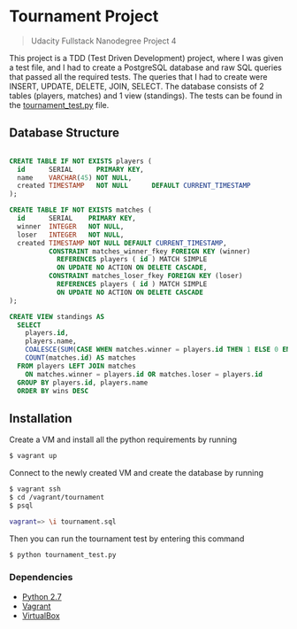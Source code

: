 # Tournament Project
> Udacity Fullstack Nanodegree Project 4

This project is a TDD (Test Driven Development) project, where I was given a test file, and I had to create a PostgreSQL database and raw SQL queries that passed all the required tests. The queries that I had to create were INSERT, UPDATE, DELETE, JOIN, SELECT. The database consists of 2 tables (players, matches) and 1 view (standings). The tests can be found in the  [tournament_test.py](vagrant/tournament/tournament_test.py) file.

## Database Structure

```sql

CREATE TABLE IF NOT EXISTS players (
  id      SERIAL      PRIMARY KEY,
  name    VARCHAR(45) NOT NULL,
  created TIMESTAMP   NOT NULL      DEFAULT CURRENT_TIMESTAMP
);

CREATE TABLE IF NOT EXISTS matches (
  id      SERIAL    PRIMARY KEY,
  winner  INTEGER   NOT NULL,
  loser   INTEGER   NOT NULL,
  created TIMESTAMP NOT NULL DEFAULT CURRENT_TIMESTAMP,
          CONSTRAINT matches_winner_fkey FOREIGN KEY (winner)
            REFERENCES players ( id ) MATCH SIMPLE
            ON UPDATE NO ACTION ON DELETE CASCADE,
          CONSTRAINT matches_loser_fkey FOREIGN KEY (loser)
            REFERENCES players ( id ) MATCH SIMPLE
            ON UPDATE NO ACTION ON DELETE CASCADE
);

CREATE VIEW standings AS
  SELECT
    players.id,
    players.name,
    COALESCE(SUM(CASE WHEN matches.winner = players.id THEN 1 ELSE 0 END), 0) AS wins, -- Case Statement converts boolean into 1 or 0
    COUNT(matches.id) AS matches
  FROM players LEFT JOIN matches
    ON matches.winner = players.id OR matches.loser = players.id
  GROUP BY players.id, players.name
  ORDER BY wins DESC

```

## Installation
Create a VM and install all the python requirements by running
```sh
$ vagrant up
```

Connect to the newly created VM and create the database by running
```sh
$ vagrant ssh
$ cd /vagrant/tournament
$ psql

vagrant=> \i tournament.sql
```

Then you can run the tournament test by entering this command
```sh
$ python tournament_test.py
```


### Dependencies
* [Python 2.7](https://www.python.org/)
* [Vagrant](https://www.vagrantup.com/)
* [VirtualBox](https://www.virtualbox.org/wiki/VirtualBox)
